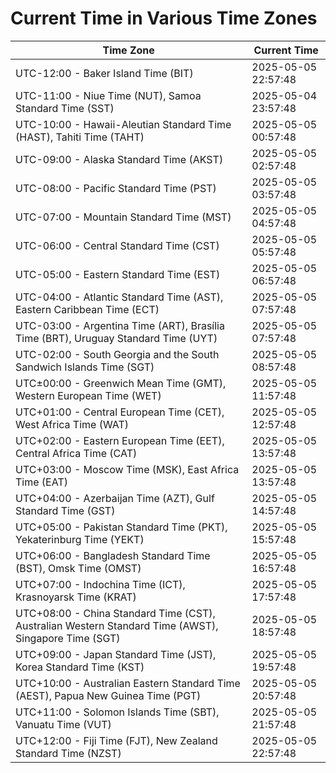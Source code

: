 # Current Time in Various Time Zones

| Time Zone | Current Time |
|-----------|--------------|
| UTC-12:00 - Baker Island Time (BIT) | 2025-05-05 22:57:48 |
| UTC-11:00 - Niue Time (NUT), Samoa Standard Time (SST) | 2025-05-04 23:57:48 |
| UTC-10:00 - Hawaii-Aleutian Standard Time (HAST), Tahiti Time (TAHT) | 2025-05-05 00:57:48 |
| UTC-09:00 - Alaska Standard Time (AKST) | 2025-05-05 02:57:48 |
| UTC-08:00 - Pacific Standard Time (PST) | 2025-05-05 03:57:48 |
| UTC-07:00 - Mountain Standard Time (MST) | 2025-05-05 04:57:48 |
| UTC-06:00 - Central Standard Time (CST) | 2025-05-05 05:57:48 |
| UTC-05:00 - Eastern Standard Time (EST) | 2025-05-05 06:57:48 |
| UTC-04:00 - Atlantic Standard Time (AST), Eastern Caribbean Time (ECT) | 2025-05-05 07:57:48 |
| UTC-03:00 - Argentina Time (ART), Brasília Time (BRT), Uruguay Standard Time (UYT) | 2025-05-05 07:57:48 |
| UTC-02:00 - South Georgia and the South Sandwich Islands Time (SGT) | 2025-05-05 08:57:48 |
| UTC±00:00 - Greenwich Mean Time (GMT), Western European Time (WET) | 2025-05-05 11:57:48 |
| UTC+01:00 - Central European Time (CET), West Africa Time (WAT) | 2025-05-05 12:57:48 |
| UTC+02:00 - Eastern European Time (EET), Central Africa Time (CAT) | 2025-05-05 13:57:48 |
| UTC+03:00 - Moscow Time (MSK), East Africa Time (EAT) | 2025-05-05 13:57:48 |
| UTC+04:00 - Azerbaijan Time (AZT), Gulf Standard Time (GST) | 2025-05-05 14:57:48 |
| UTC+05:00 - Pakistan Standard Time (PKT), Yekaterinburg Time (YEKT) | 2025-05-05 15:57:48 |
| UTC+06:00 - Bangladesh Standard Time (BST), Omsk Time (OMST) | 2025-05-05 16:57:48 |
| UTC+07:00 - Indochina Time (ICT), Krasnoyarsk Time (KRAT) | 2025-05-05 17:57:48 |
| UTC+08:00 - China Standard Time (CST), Australian Western Standard Time (AWST), Singapore Time (SGT) | 2025-05-05 18:57:48 |
| UTC+09:00 - Japan Standard Time (JST), Korea Standard Time (KST) | 2025-05-05 19:57:48 |
| UTC+10:00 - Australian Eastern Standard Time (AEST), Papua New Guinea Time (PGT) | 2025-05-05 20:57:48 |
| UTC+11:00 - Solomon Islands Time (SBT), Vanuatu Time (VUT) | 2025-05-05 21:57:48 |
| UTC+12:00 - Fiji Time (FJT), New Zealand Standard Time (NZST) | 2025-05-05 22:57:48 |
